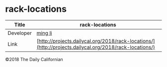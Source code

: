 # rack-locations

| Title | rack-locations |
|-|-|
| Developer    | [ming li](mingyli34@gmail.com) |
| Link | [http://projects.dailycal.org/2018/rack-locations/](http://projects.dailycal.org/2018/rack-locations/) |


©2018 The Daily Californian
